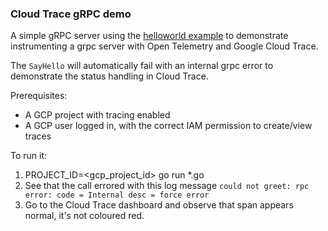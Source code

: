 ### Cloud Trace gRPC demo

A simple gRPC server using the [helloworld example](https://github.com/grpc/grpc-go/tree/master/examples/helloworld) to demonstrate instrumenting a grpc server with Open Telemetry and Google Cloud Trace. 

The `SayHello` will automatically fail with an internal grpc error to demonstrate the status handling in Cloud Trace.

Prerequisites:
* A GCP project with tracing enabled
* A GCP user logged in, with the correct IAM permission to create/view traces

To run it:
1. PROJECT_ID=<gcp_project_id> go run *.go
2. See that the call errored with this log message `could not greet: rpc error: code = Internal desc = force error`
3. Go to the Cloud Trace dashboard and observe that span appears normal, it's not coloured red.

